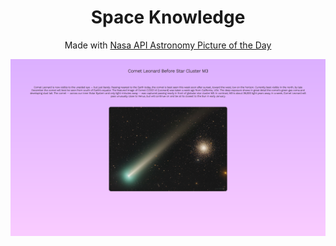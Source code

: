 <h1 align="center">
  Space Knowledge
</h1>
<p align="center">
  Made with <a href="https://api.nasa.gov/" target="_blank">Nasa API Astronomy Picture of the Day</a>
</p>
<p align="center">
</p>

![Demo](https://github.com/diogodeese/Space-Knowledge/blob/master/src/assets/Demo.png)

